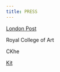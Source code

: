 ```yaml
---
title: PRESS
---
```

[L﻿ondon Post](https://london-post.co.uk/artotel-london-battersea-power-station-nine-elms-arts-ministry-launch-christmas-community-art-studio/)

R﻿oyal College of Art

CKhe

[K﻿it ](https://kitkemp.com/a-place-called-home/)